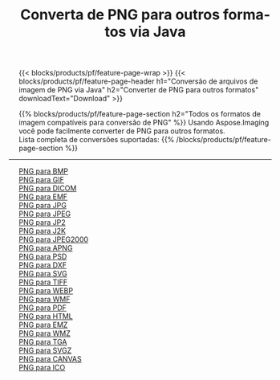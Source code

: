 ﻿---
title: Converta de PNG para outros formatos via Java 
weight: 3920
url: /pt/java/conversion/from/png 
lang: pt
langdirlevel: 2
locales: zh-hans,ja,it,ru,de,es,fr,nl,id,lt,pl,pt,vi,tr,ko,zh-hant,ar,hi,th,sv,cs,uk,he
description: Usando Aspose.Imaging você pode facilmente converter de PNG para outros formatos
---

{{< blocks/products/pf/feature-page-wrap >}}
{{< blocks/products/pf/feature-page-header h1="Conversão de arquivos de imagem de PNG via Java" h2="Converter de PNG para outros formatos" downloadText="Download" >}}


{{% blocks/products/pf/feature-page-section  h2="Todos os formatos de imagem compatíveis para conversão de PNG" %}}
Usando Aspose.Imaging você pode facilmente converter de PNG para outros formatos.
<br/>
Lista completa de conversões suportadas:
{{% /blocks/products/pf/feature-page-section %}}
<div class="container-fluid productfamilypage bg-gray">
    <div class="convertypes bg-gray agp-content section">
        <div class="container">
		<hr style="margin-left:-20px;"/>
		<div class="row other-converters">
		    <div class='col-md-2 other-converter remove-lp remove-rp'><a href="/imaging/pt/java/conversion/png-to-bmp" >PNG para BMP</a></div><div class='col-md-2 other-converter remove-lp remove-rp'><a href="/imaging/pt/java/conversion/png-to-gif" >PNG para GIF</a></div><div class='col-md-2 other-converter remove-lp remove-rp'><a href="/imaging/pt/java/conversion/png-to-dicom" >PNG para DICOM</a></div><div class='col-md-2 other-converter remove-lp remove-rp'><a href="/imaging/pt/java/conversion/png-to-emf" >PNG para EMF</a></div><div class='col-md-2 other-converter remove-lp remove-rp'><a href="/imaging/pt/java/conversion/png-to-jpg" >PNG para JPG</a></div><div class='col-md-2 other-converter remove-lp remove-rp'><a href="/imaging/pt/java/conversion/png-to-jpeg" >PNG para JPEG</a></div><div class='col-md-2 other-converter remove-lp remove-rp'><a href="/imaging/pt/java/conversion/png-to-jp2" >PNG para JP2</a></div><div class='col-md-2 other-converter remove-lp remove-rp'><a href="/imaging/pt/java/conversion/png-to-j2k" >PNG para J2K</a></div><div class='col-md-2 other-converter remove-lp remove-rp'><a href="/imaging/pt/java/conversion/png-to-jpeg2000" >PNG para JPEG2000</a></div><div class='col-md-2 other-converter remove-lp remove-rp'><a href="/imaging/pt/java/conversion/png-to-apng" >PNG para APNG</a></div><div class='col-md-2 other-converter remove-lp remove-rp'><a href="/imaging/pt/java/conversion/png-to-psd" >PNG para PSD</a></div><div class='col-md-2 other-converter remove-lp remove-rp'><a href="/imaging/pt/java/conversion/png-to-dxf" >PNG para DXF</a></div><div class='col-md-2 other-converter remove-lp remove-rp'><a href="/imaging/pt/java/conversion/png-to-svg" >PNG para SVG</a></div><div class='col-md-2 other-converter remove-lp remove-rp'><a href="/imaging/pt/java/conversion/png-to-tiff" >PNG para TIFF</a></div><div class='col-md-2 other-converter remove-lp remove-rp'><a href="/imaging/pt/java/conversion/png-to-webp" >PNG para WEBP</a></div><div class='col-md-2 other-converter remove-lp remove-rp'><a href="/imaging/pt/java/conversion/png-to-wmf" >PNG para WMF</a></div><div class='col-md-2 other-converter remove-lp remove-rp'><a href="/imaging/pt/java/conversion/png-to-pdf" >PNG para PDF</a></div><div class='col-md-2 other-converter remove-lp remove-rp'><a href="/imaging/pt/java/conversion/png-to-html" >PNG para HTML</a></div><div class='col-md-2 other-converter remove-lp remove-rp'><a href="/imaging/pt/java/conversion/png-to-emz" >PNG para EMZ</a></div><div class='col-md-2 other-converter remove-lp remove-rp'><a href="/imaging/pt/java/conversion/png-to-wmz" >PNG para WMZ</a></div><div class='col-md-2 other-converter remove-lp remove-rp'><a href="/imaging/pt/java/conversion/png-to-tga" >PNG para TGA</a></div><div class='col-md-2 other-converter remove-lp remove-rp'><a href="/imaging/pt/java/conversion/png-to-svgz" >PNG para SVGZ</a></div><div class='col-md-2 other-converter remove-lp remove-rp'><a href="/imaging/pt/java/conversion/png-to-canvas" >PNG para CANVAS</a></div><div class='col-md-2 other-converter remove-lp remove-rp'><a href="/imaging/pt/java/conversion/png-to-ico" >PNG para ICO</a></div>
                </div>
        </div>
    </div>
</div>
<br/>

